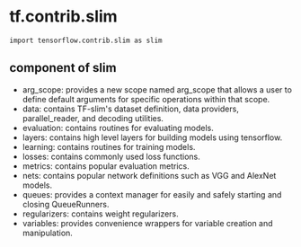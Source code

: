 # tf.contrib.slim
```
import tensorflow.contrib.slim as slim
```
## component of slim

- arg_scope: provides a new scope named arg_scope that allows a user to define default arguments for specific operations within that scope.
- data: contains TF-slim's dataset definition, data providers, parallel_reader, and decoding utilities.
- evaluation: contains routines for evaluating models.
- layers: contains high level layers for building models using tensorflow.
- learning: contains routines for training models.
- losses: contains commonly used loss functions.
- metrics: contains popular evaluation metrics.
- nets: contains popular network definitions such as VGG and AlexNet models.
- queues: provides a context manager for easily and safely starting and closing QueueRunners.
- regularizers: contains weight regularizers.
- variables: provides convenience wrappers for variable creation and manipulation.

